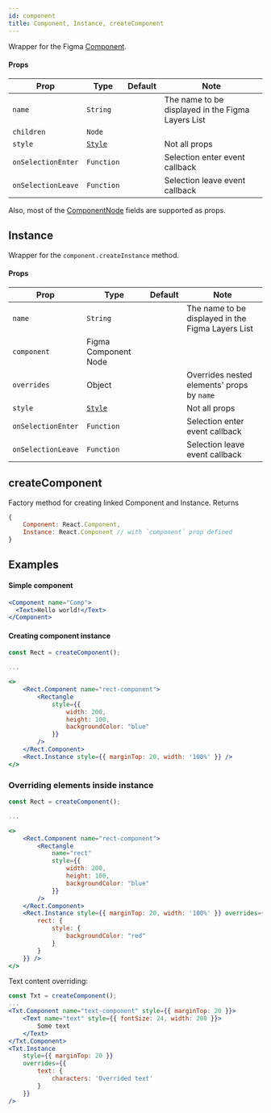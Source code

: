 ```yaml
---
id: component
title: Component, Instance, createComponent
---
```


Wrapper for the Figma [Component](https://www.figma.com/plugin-docs/api/ComponentNode/).

#### Props

| Prop       | Type     | Default | Note                                              |
| ---------- | -------- | ------- | ------------------------------------------------- |
| `name`     | `String` |         | The name to be displayed in the Figma Layers List |
| `children` | `Node`   |         |                                                   |
| `style`    | [`Style`](/docs/styling)   |         | Not all props                                                 |
| `onSelectionEnter` | `Function` |  | Selection enter event callback  |
| `onSelectionLeave` | `Function` |  | Selection leave event callback  |

Also, most of the [ComponentNode](https://www.figma.com/plugin-docs/api/ComponentNode/) fields are supported as props.

## Instance

Wrapper for the `component.createInstance` method.

#### Props

| Prop       | Type     | Default | Note                                              |
| ---------- | -------- | ------- | ------------------------------------------------- |
| `name`     | `String` |         | The name to be displayed in the Figma Layers List |
| `component`| Figma Component Node | | |
| `overrides` | Object  |         | Overrides nested elements' props by `name`        |
| `style`    | [`Style`](/docs/styling)   |         | Not all props |
| `onSelectionEnter` | `Function` |  | Selection enter event callback  |
| `onSelectionLeave` | `Function` |  | Selection leave event callback  |

## createComponent

Factory method for creating linked Component and Instance. Returns

```javascript
{
    Component: React.Component,
    Instance: React.Component // with `component` prop defined
}
```

## Examples

#### Simple component

```jsx
<Component name="Comp">
  <Text>Hello world!</Text>
</Component>
```


#### Creating component instance

```jsx
const Rect = createComponent();

...

<>
    <Rect.Component name="rect-component">
        <Rectangle
            style={{
                width: 200,
                height: 100,
                backgroundColor: "blue"
            }}
        />
    </Rect.Component>
    <Rect.Instance style={{ marginTop: 20, width: '100%' }} />
</>
```

### Overriding elements inside instance

```jsx
const Rect = createComponent();

...

<>
    <Rect.Component name="rect-component">
        <Rectangle
            name="rect"
            style={{
                width: 200,
                height: 100,
                backgroundColor: "blue"
            }}
        />
    </Rect.Component>
    <Rect.Instance style={{ marginTop: 20, width: '100%' }} overrides={{
        rect: {
            style: {
                backgroundColor: "red"
            }
        } 
    }} />
</>
```

Text content overriding:

```jsx
const Txt = createComponent();
...
<Txt.Component name="text-component" style={{ marginTop: 20 }}>
    <Text name="text" style={{ fontSize: 24, width: 200 }}>
        Some text
    </Text>
</Txt.Component>
<Txt.Instance
    style={{ marginTop: 20 }}
    overrides={{
        text: {
            characters: 'Overrided text'
        }
    }}
/>
```

